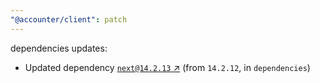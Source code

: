 ```yaml
---
"@accounter/client": patch
---
```

dependencies updates:
  - Updated dependency [`next@14.2.13` ↗︎](https://www.npmjs.com/package/next/v/14.2.13) (from `14.2.12`, in `dependencies`)
